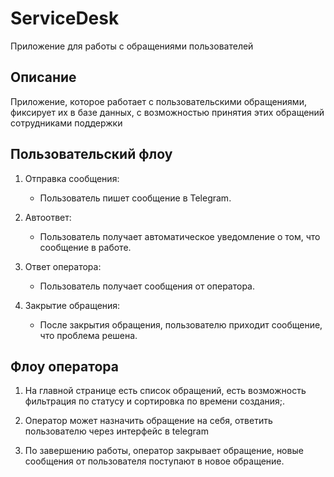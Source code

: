 # ServiceDesk

Приложение для работы с обращениями пользователей

## Описание

Приложение, которое работает с пользовательскими обращениями, фиксирует их в базе данных, с возможностью принятия этих обращений сотрудниками поддержки

## Пользовательский флоу

1. Отправка сообщения: 
   - Пользователь пишет сообщение в Telegram.
  
2. Автоответ: 
   - Пользователь получает автоматическое уведомление о том, что сообщение в работе.
  
3. Ответ оператора: 
   - Пользователь получает сообщения от оператора.
  
4. Закрытие обращения: 
   - После закрытия обращения, пользователю приходит сообщение, что проблема решена.

## Флоу оператора

1. На главной странице есть список обращений, есть возможность фильтрация по статусу и сортировка по времени создания;.
  
2. Оператор может назначить обращение на себя, ответить пользователю через интерфейс в telegram

3. По завершению работы, оператор закрывает обращение, новые сообщения от пользователя поступают в новое обращение.


